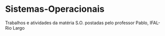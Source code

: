 # Sistemas-Operacionais
Trabalhos e atividades da matéria S.O. postadas pelo professor Pablo, 
IFAL-Rio Largo
